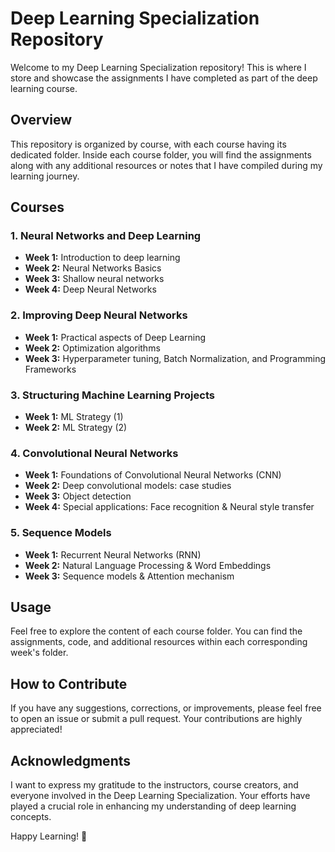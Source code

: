 # Deep Learning Specialization Repository

Welcome to my Deep Learning Specialization repository! This is where I store and showcase the assignments I have completed as part of the deep learning course.

## Overview

This repository is organized by course, with each course having its dedicated folder. Inside each course folder, you will find the assignments along with any additional resources or notes that I have compiled during my learning journey.

## Courses

### 1. Neural Networks and Deep Learning

- **Week 1:** Introduction to deep learning
- **Week 2:** Neural Networks Basics
- **Week 3:** Shallow neural networks
- **Week 4:** Deep Neural Networks

### 2. Improving Deep Neural Networks

- **Week 1:** Practical aspects of Deep Learning
- **Week 2:** Optimization algorithms
- **Week 3:** Hyperparameter tuning, Batch Normalization, and Programming Frameworks

### 3. Structuring Machine Learning Projects

- **Week 1:** ML Strategy (1)
- **Week 2:** ML Strategy (2)

### 4. Convolutional Neural Networks

- **Week 1:** Foundations of Convolutional Neural Networks (CNN)
- **Week 2:** Deep convolutional models: case studies
- **Week 3:** Object detection
- **Week 4:** Special applications: Face recognition & Neural style transfer

### 5. Sequence Models

- **Week 1:** Recurrent Neural Networks (RNN)
- **Week 2:** Natural Language Processing & Word Embeddings
- **Week 3:** Sequence models & Attention mechanism

## Usage

Feel free to explore the content of each course folder. You can find the assignments, code, and additional resources within each corresponding week's folder.

## How to Contribute

If you have any suggestions, corrections, or improvements, please feel free to open an issue or submit a pull request. Your contributions are highly appreciated!

## Acknowledgments

I want to express my gratitude to the instructors, course creators, and everyone involved in the Deep Learning Specialization. Your efforts have played a crucial role in enhancing my understanding of deep learning concepts.

Happy Learning! 🚀
